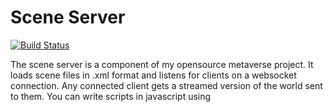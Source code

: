 # Scene Server

[![Build Status](https://travis-ci.org/bnolan/scene-server.svg?branch=master)](https://travis-ci.org/bnolan/scene-server)

The scene server is a component of my opensource metaverse project. It loads scene files in .xml format and listens for clients on a websocket connection. Any connected client gets a streamed version of the world sent to them. You can write scripts in javascript using <script /> tags in your scenefile to provide interactivity to connected clients.

Contact [bnolan@gmail.com](mailto:bnolan@gmail.com).

---

## Installation

Prerequisites: make sure you have the latest version of Node and NPM installed.

### Running the scenevr server
1. Clone this repo: https://github.com/bnolan/scenevr.git
1. `cd scenevr`
1. `npm install`
1. `coffee server.coffee scenes/hello.xml` 

Note: *you can replace hello.xml with any of the demo files*

### Running the scnenevr-web client
In a new console window, and in a new directory:
1. Clone the scenevr-web repo: https://github.com/bnolan/scenevr-web.git
1. `cd scenevr-web`
1. `npm install`
1. `npm start`

You should now be able to open `localhost:9000` in your browser to see `scenes/hello.xml`.
